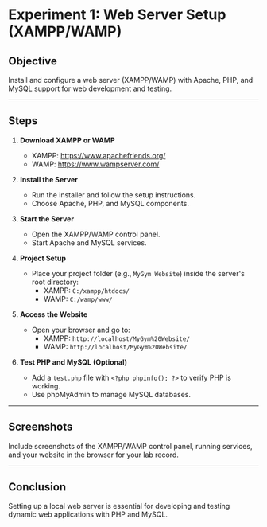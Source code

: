# Experiment 1: Web Server Setup (XAMPP/WAMP)

## Objective
Install and configure a web server (XAMPP/WAMP) with Apache, PHP, and MySQL support for web development and testing.

---

## Steps

1. **Download XAMPP or WAMP**
   - XAMPP: https://www.apachefriends.org/
   - WAMP: https://www.wampserver.com/

2. **Install the Server**
   - Run the installer and follow the setup instructions.
   - Choose Apache, PHP, and MySQL components.

3. **Start the Server**
   - Open the XAMPP/WAMP control panel.
   - Start Apache and MySQL services.

4. **Project Setup**
   - Place your project folder (e.g., `MyGym Website`) inside the server's root directory:
     - XAMPP: `C:/xampp/htdocs/`
     - WAMP: `C:/wamp/www/`

5. **Access the Website**
   - Open your browser and go to:
     - XAMPP: `http://localhost/MyGym%20Website/`
     - WAMP: `http://localhost/MyGym%20Website/`

6. **Test PHP and MySQL (Optional)**
   - Add a `test.php` file with `<?php phpinfo(); ?>` to verify PHP is working.
   - Use phpMyAdmin to manage MySQL databases.

---

## Screenshots
Include screenshots of the XAMPP/WAMP control panel, running services, and your website in the browser for your lab record.

---

## Conclusion
Setting up a local web server is essential for developing and testing dynamic web applications with PHP and MySQL.
